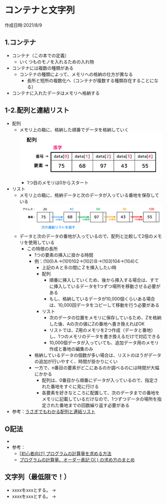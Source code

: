 # コンテナと文字列
作成日時:2021/8/9

## 1.コンテナ
* コンテナ（この本での定義）
  * いくつものモノを入れるための入れ物
* コンテナには複数の種類がある
  * コンテナの種類によって、メモリへの格納の仕方が異なる
    * 長所と短所の複数化へ（コンテナが複数する種類存在することになる）
* コンテナに入れたデータはメモリへ格納する

## 1-2.配列と連結リスト
* 配列
  * メモリ上の箱に、格納した順番でデータを格納していく
  ![](2021-08-10-23-15-31.png)
    * 1つ目のメモリは0からスタート
* リスト
  * メモリ上の箱に、格納データと次のデータが入っている番地を保存している
  ![](2021-08-10-23-19-02.png)
  * データと次のデータの番地が入っているので、配列と比較して2倍のメモリを使用している
    * この特徴の長所
      * 1つの要素の挿入に掛かる時間
      * 例：(100)Ａ->(101)102->(102)Ｂ->(103)104->(104)Ｃ
        * 上記のＡとＢの間にＺを挿入したい時
        * 配列
          * 順番に挿入していくため、後から挿入する場合は、すでに挿入しているデータを1つずつ場所を移動させる必要がある
          * もし、格納しているデータが10,000個くらいある場合は、10,000回データをコピーして移動を行う必要がある
        * リスト
          * 次のデータの位置をメモリに保存しているため、Zを格納した後、Aの次の値にZの番地へ書き換えればOK
          * リストでは、Z用のメモリを2つ作成（データと番地）し、1つのメモリのデータを書き換えるだけで対応できる
          * 10,000個データが入っていても、追加データ用のメモリ作成と番地の編集のみ
      * 格納しているデータの個数が多い場合は、リストのほうがデータの追加が行いやすく、時間が掛かりにくい
      * 一方で、n番目の要素がどこにあるのか調べるのには時間が大幅にかかる
        * 配列は、0番目から順番にデータが入っているので、指定された番地をすぐに見に行ける
        * 各要素を好きなところに配置して、次のデータまでの番地をメモリに記載しているだけなので、1つずつデータの場所を指定された番地までの回数繰り返す必要がある
* 参考：[うさぎでもわかる配列と連結リスト](https://www.momoyama-usagi.com/entry/info-algo-list)


## O記法
- 
- 参考：
  - [[初心者向け] プログラムの計算量を求める方法](https://qiita.com/cotrpepe/items/1f4c38cc9d3e3a5f5e9c)
  - [プログラムの計算量、オーダー表記 O( ) の求め方のまとめ](https://www.momoyama-usagi.com/entry/calc-order)

## 文字列（最低限で！）
* xxxxをxxxとする。
→
* xxxxをxxxとする。
→
